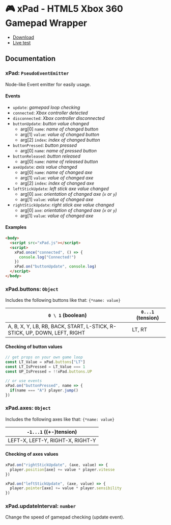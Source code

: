 # 🎮 xPad - HTML5 Xbox 360 Gamepad Wrapper

- [Download](https://raw.githubusercontent.com/CamilleAbella/xPad/master/xPad.js)
- [Live test](https://CamilleAbella.github.io/xPad)

## Documentation

### xPad: ``PseudoEventEmitter``

Node-like Event emitter for easily usage.

#### Events

- ``update``: *gamepad loop checking*
- ``connected``: *Xbox controller detected*
- ``disconnected``: *Xbox controller disconnected*
- ``buttonUpdate``: *button value changed*
  - arg[0] ``name``: *name of changed button*
  - arg[1] ``value``: *value of changed button*
  - arg[2] ``index``: *index of changed button*
- ``buttonPressed``: *button pressed*
  - arg[0] ``name``: *name of pressed button*
- ``buttonReleased``: *button released*
  - arg[0] ``name``: *name of released button*
- ``axeUpdate``: *axis value changed*
  - arg[0] ``name``: *name of changed axe*
  - arg[1] ``value``: *value of changed axe*
  - arg[2] ``index``: *index of changed axe*
- ``leftStickUpdate``: *left stick axe value changed*
  - arg[0] ``axe``: *orientation of changed axe (``x`` or ``y``)*
  - arg[1] ``value``: *value of changed axe*
- ``rightStickUpdate``: *right stick axe value changed*
  - arg[0] ``axe``: *orientation of changed axe (``x`` or ``y``)*
  - arg[1] ``value``: *value of changed axe*

#### Examples

```html
<body>
  <script src="xPad.js"></script>
  <script>
    xPad.once("connected", () => {
      console.log("Connected!")
    })
    xPad.on("buttonUpdate", console.log)
  </script>
</body>
```

### xPad.buttons: ``Object``

Includes the following buttons like that: `{*name: value}`

| `0 \ 1` (boolean) | `0...1` (tension) |
|---|---|
| A, B, X, Y, LB, RB, BACK, START, L-STICK, R-STICK, UP, DOWN, LEFT, RIGHT | LT, RT |

#### Checking of button values

```js
// get props on your own game loop
const LT_Value = xPad.buttons["LT"]
const LT_IsPressed = LT_Value === 1
const UP_IsPressed = !!xPad.buttons.UP

// or use events
xPad.on("buttonPressed", name => {
  if(name === "A") player.jump()
})
```

### xPad.axes: ``Object``

Includes the following axes like that: `{*name: value}`

| `-1...1` ((+-)tension) |
|---|
| LEFT-X, LEFT-Y, RIGHT-X, RIGHT-Y |

#### Checking of axes values

```js
xPad.on("rightStickUpdate", (axe, value) => {
  player.position[axe] += value * player.vitesse
})

xPad.on("leftStickUpdate", (axe, value) => {
  player.pointer[axe] += value * player.sensibility
})
```

### xPad.updateInterval: ``number``

Change the speed of gamepad checking (update event).